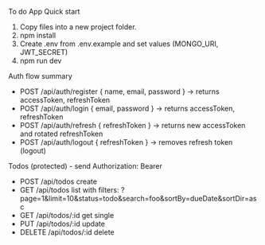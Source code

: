 To do App Quick start
1. Copy files into a new project folder.
2. npm install
3. Create .env from .env.example and set values (MONGO_URI, JWT_SECRET)
4. npm run dev


Auth flow summary
- POST /api/auth/register { name, email, password } -> returns accessToken, refreshToken
- POST /api/auth/login { email, password } -> returns accessToken, refreshToken
- POST /api/auth/refresh { refreshToken } -> returns new accessToken and rotated refreshToken
- POST /api/auth/logout { refreshToken } -> removes refresh token (logout)


Todos (protected) - send Authorization: Bearer <accessToken>
- POST /api/todos create
- GET /api/todos list with filters: ?page=1&limit=10&status=todo&search=foo&sortBy=dueDate&sortDir=asc
- GET /api/todos/:id get single
- PUT /api/todos/:id update
- DELETE /api/todos/:id delete